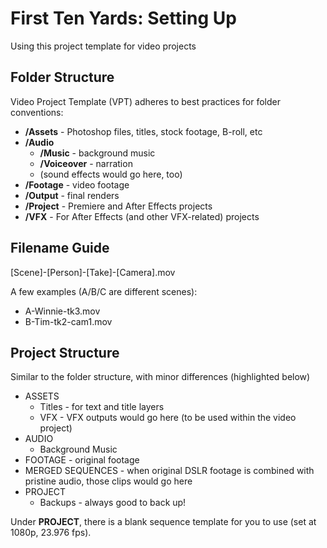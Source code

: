 # First Ten Yards: Setting Up

Using this project template for video projects

## Folder Structure

Video Project Template (VPT) adheres to best practices for folder conventions:

- **/Assets** - Photoshop files, titles, stock footage, B-roll, etc
- **/Audio**
	- **/Music** - background music
	- **/Voiceover** - narration
	- (sound effects would go here, too)
- **/Footage** - video footage
- **/Output** - final renders
- **/Project** - Premiere and After Effects projects
- **/VFX** - For After Effects (and other VFX-related) projects

## Filename Guide

[Scene]-[Person]-[Take]-[Camera].mov

A few examples (A/B/C are different scenes):

- A-Winnie-tk3.mov
- B-Tim-tk2-cam1.mov

## Project Structure

Similar to the folder structure, with minor differences (highlighted below)

- ASSETS
	- Titles - for text and title layers
	- VFX - VFX outputs would go here (to be used within the video project)
- AUDIO
	- Background Music
- FOOTAGE - original footage
- MERGED SEQUENCES - when original DSLR footage is combined with pristine audio, those clips would go here
- PROJECT
	- Backups - always good to back up!

Under **PROJECT**, there is a blank sequence template for you to use (set at 1080p, 23.976 fps).
